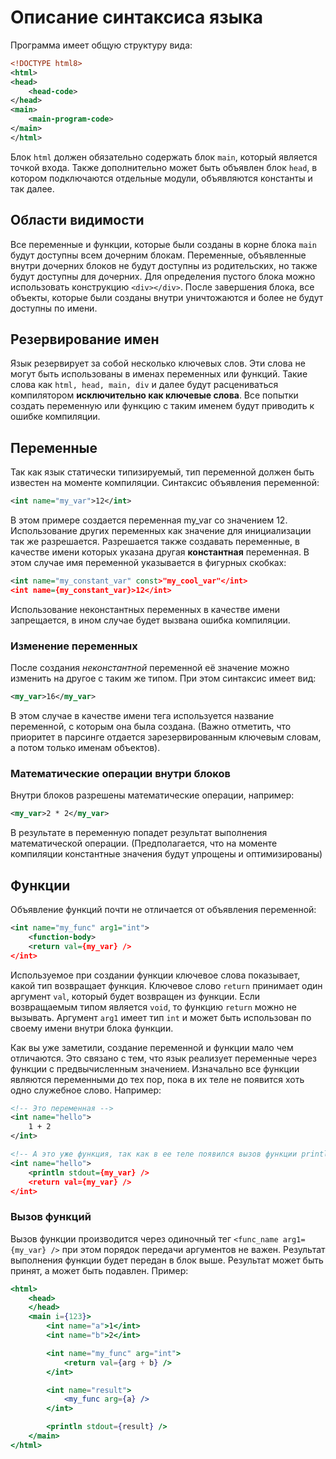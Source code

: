 # Описание синтаксиса языка

Программа имеет общую структуру вида:
```xml
<!DOCTYPE html8>
<html>
<head>
    <head-code>
</head>
<main>
    <main-program-code>
</main>
</html>
```

Блок `html` должен обязательно содержать блок `main`, который является точкой входа. Также дополнительно может быть объявлен блок `head`, в котором подключаются отдельные модули, объявляются константы и так далее.

## Области видимости
Все переменные и функции, которые были созданы в корне блока `main` будут доступны всем дочерним блокам. Переменные, объявленные внутри дочерних блоков не будут доступны из родительских, но также будут доступны для дочерних. Для определения пустого блока можно использовать конструкцию `<div></div>`. После завершения блока, все объекты, которые были созданы внутри уничтожаются и более не будут доступны по имени.

## Резервирование имен
Язык резервирует за собой несколько ключевых слов. Эти слова не могут быть использованы в именах переменных или функций. Такие слова как `html, head, main, div` и далее будут расцениваться компилятором **исключительно как ключевые слова**. Все попытки создать переменную или функцию с таким именем будут приводить к ошибке компиляции.

## Переменные
Так как язык статически типизируемый, тип переменной должен быть известен на моменте компиляции. Синтаксис объявления переменной:
```xml
<int name="my_var">12</int>
```

В этом примере создается переменная my_var со значением 12. Использование других переменных как значение для инициализации так же разрешается. Разрешается также создавать переменные, в качестве имени которых указана другая **константная** переменная. В этом случае имя переменной указывается в фигурных скобках: 
```xml
<int name="my_constant_var" const>"my_cool_var"</int>
<int name={my_constant_var}>12</int>
```

Использование неконстантных переменных в качестве имени запрещается, в ином случае будет вызвана ошибка компиляции.

### Изменение переменных
После создания *неконстантной* переменной её значение можно изменить на другое с таким же типом. При этом синтаксис имеет вид:
```xml
<my_var>16</my_var>
```

В этом случае в качестве имени тега используется название переменной, с которым она была создана. (Важно отметить, что приоритет в парсинге отдается зарезервированным ключевым словам, а потом только именам объектов).

### Математические операции внутри блоков
Внутри блоков разрешены математические операции, например:
```xml
<my_var>2 * 2</my_var>
```

В результате в переменную попадет результат выполнения математической операции. (Предполагается, что на моменте компиляции константные значения будут упрощены и оптимизированы)

## Функции
Объявление функций почти не отличается от объявления переменной:
```xml
<int name="my_func" arg1="int">
    <function-body>
    <return val={my_var} />
</int>
```

Используемое при создании функции ключевое слова показывает, какой тип возвращает функция. Ключевое слово `return` принимает один аргумент `val`, который будет возвращен из функции. Если возвращаемым типом является `void`, то функцию `return` можно не вызывать.
Аргумент `arg1` имеет тип `int` и может быть использован по своему имени внутри блока функции.    

Как вы уже заметили, создание переменной и функции мало чем отличаются. Это связано с тем, что язык реализует переменные через функции с предвычисленным значением. Изначально все функции являются переменными до тех пор, пока в их теле не появится хоть одно служебное слово. Например:

```xml
<!-- Это переменная -->
<int name="hello">
    1 + 2
</int>

<!-- А это уже функция, так как в ее теле появился вызов функции println -->
<int name="hello">
    <println stdout={my_var} />
    <return val={my_var} />
</int>
```

### Вызов функций
Вызов функции производится через одиночный тег `<func_name arg1={my_var} />` при этом порядок передачи аргументов не важен. Результат выполнения функции будет передан в блок выше. Результат может быть принят, а может быть подавлен. Пример:
```jsx
<html>
    <head>
    </head>
    <main i={123}>
        <int name="a">1</int>
        <int name="b">2</int>

        <int name="my_func" arg="int">
            <return val={arg + b} />
        </int>

        <int name="result">
            <my_func arg={a} />
        </int>

        <println stdout={result} />
    </main>
</html>
```